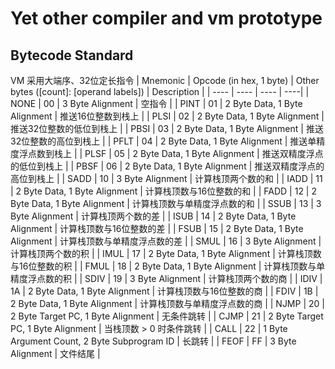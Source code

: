 # Yet other compiler and vm prototype
## Bytecode Standard
VM 采用大端序、32位定长指令
| Mnemonic | Opcode (in hex, 1 byte) | Other bytes ([count]: [operand labels]) | Description |
| ---- | ---- | ---- | ----|
| NONE | 00 | 3 Byte Alignment | 空指令 |
| PINT | 01 | 2 Byte Data, 1 Byte Alignment | 推送16位整数到栈上 |
| PLSI | 02 | 2 Byte Data, 1 Byte Alignment | 推送32位整数的低位到栈上 |
| PBSI | 03 | 2 Byte Data, 1 Byte Alignment | 推送32位整数的高位到栈上 |
| PFLT | 04 | 2 Byte Data, 1 Byte Alignment | 推送单精度浮点数到栈上 |
| PLSF | 05 | 2 Byte Data, 1 Byte Alignment | 推送双精度浮点的低位到栈上 |
| PBSF | 06 | 2 Byte Data, 1 Byte Alignment | 推送双精度浮点的高位到栈上 |
| SADD | 10 | 3 Byte Alignment | 计算栈顶两个数的和 |
| IADD | 11 | 2 Byte Data, 1 Byte Alignment | 计算栈顶数与16位整数的和 |
| FADD | 12 | 2 Byte Data, 1 Byte Alignment | 计算栈顶数与单精度浮点数的和 |
| SSUB | 13 | 3 Byte Alignment | 计算栈顶两个数的差 |
| ISUB | 14 | 2 Byte Data, 1 Byte Alignment | 计算栈顶数与16位整数的差 |
| FSUB | 15 | 2 Byte Data, 1 Byte Alignment | 计算栈顶数与单精度浮点数的差 |
| SMUL | 16 | 3 Byte Alignment | 计算栈顶两个数的积 |
| IMUL | 17 | 2 Byte Data, 1 Byte Alignment | 计算栈顶数与16位整数的积 |
| FMUL | 18 | 2 Byte Data, 1 Byte Alignment | 计算栈顶数与单精度浮点数的积 |
| SDIV | 19 | 3 Byte Alignment | 计算栈顶两个数的商 |
| IDIV | 1A | 2 Byte Data, 1 Byte Alignment | 计算栈顶数与16位整数的商 |
| FDIV | 1B | 2 Byte Data, 1 Byte Alignment | 计算栈顶数与单精度浮点数的商 |
| NJMP | 20 | 2 Byte Target PC, 1 Byte Alignment | 无条件跳转 |
| CJMP | 21 | 2 Byte Target PC, 1 Byte Alignment | 当栈顶数 > 0 时条件跳转 |
| CALL | 22 | 1 Byte Argument Count, 2 Byte Subprogram ID | 长跳转 |
| FEOF | FF | 3 Byte Alignment | 文件结尾 |
